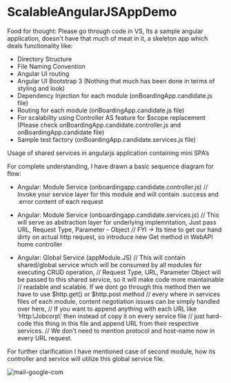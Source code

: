 # ScalableAngularJSAppDemo
Food for thought: Please go through code in VS, Its a sample angular application, doesn't have that much of meat in it, 
a skeleton app which deals functionality like: 

- Directory Structure
- File Naming Convention
- Angular UI routing
- Angular UI Bootstrap 3 (Nothing that much has been done in terms of styling and look)
- Dependency Injection for each module (onBoardingApp.candidate.js file)
- Routing for each module (onBoardingApp.candidate.js file)
- For scalability using Controller AS feature for $scope replacement (Please check onBoardingApp.candidate.controller.js and onBoardingApp.candidate file) 
- Sample test factory (onBoardingApp.candidate.services.js file)



Usage of shared services in angularjs application containing mini SPA’s

For complete understanding, I have drawn a basic sequence diagram for flow:
- Angular: Module Service (onboardingapp.candidate.controller.js)
  // Invoke your service layer for this module​ and will contain .success and .error content of each request
- Angular: Module Service (onboardingapp.candidate.services.js)
    // This will serve as abstraction layer for underlying implemntation, Just pass URL, Request Type, Parameter - Object
    // FYI -> Its time to get our hand dirty on actual http request, so introduce new Get method in WebAPI home controller

- Angular: Global Service (appModule.JS)
     // This will contain shared/global service which will be consumed by all modules for executing CRUD operation,
    // Request Type, URL, Parameter Object will be passed to this shared service, so it will make code more maintainable
    // readable and scalable​. If we dont go through this method then we have to use $http.get() or $http.post method
    // every where in services files of each module, content negotiation issues can be simply handled over here,
    // If you want to append anything with each URL like ‘Http:\\Jobcorp\’ then instead of copy it on every service file
    // just hard-code this thing in this file and append URL from their respective services.
    // We don’t need to mention protocol and host-name now in every URL request.

For further clarification I have mentioned case of second module, how its controller and service will utilize this global service file.

![mail-google-com](https://cloud.githubusercontent.com/assets/10474169/10745064/6a0a1ca0-7c0c-11e5-83f4-a3379257559c.png)
